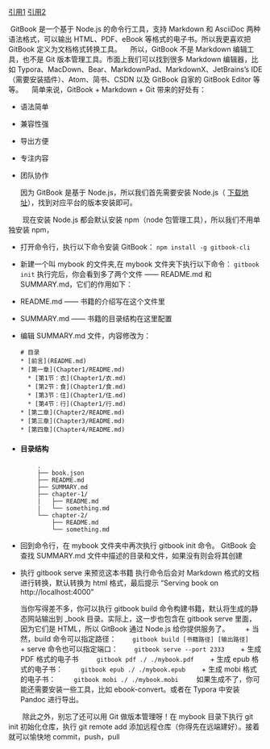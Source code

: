 [引用1](https://blog.csdn.net/lu_embedded/article/details/81100704 )  [引用2](https://www.jianshu.com/p/421cc442f06c)

​     GitBook 是一个基于 Node.js 的命令行工具，支持 Markdown 和 AsciiDoc 两种语法格式，可以输出 HTML、PDF、eBook 等格式的电子书。所以我更喜欢把 GitBook 定义为文档格式转换工具。 
 　所以，GitBook 不是 Markdown 编辑工具，也不是 Git 版本管理工具。市面上我们可以找到很多 Markdown 编辑器，比如 Typora、MacDown、Bear、MarkdownPad、MarkdownX、JetBrains’s IDE（需要安装插件）、Atom、简书、CSDN 以及 GitBook 自家的 GitBook Editor 等等。 
　简单来说，GitBook + Markdown + Git 带来的好处有：
* 语法简单

* 兼容性强

* 导出方便

* 专注内容

* 团队协作
  
   因为 GitBook 是基于 Node.js，所以我们首先需要安装 Node.js（ [下载地址](https://nodejs.org/en/download/)），找到对应平台的版本安装即可。

　　现在安装 Node.js 都会默认安装 npm（node 包管理工具），所以我们不用单独安装 npm，

* 打开命令行，执行以下命令安装 GitBook：
 `npm install -g gitbook-cli`

*  新建一个叫 mybook 的文件夹,在 mybook 文件夹下执行以下命令：
 `gitbook init`
执行完后，你会看到多了两个文件 —— README.md 和 SUMMARY.md，它们的作用如下：

 * README.md —— 书籍的介绍写在这个文件里

 * SUMMARY.md —— 书籍的目录结构在这里配置

* 编辑 SUMMARY.md 文件，内容修改为：
	
    ```
    # 目录
    * [前言](README.md)
    * [第一章](Chapter1/README.md)
      * [第1节：衣](Chapter1/衣.md)
      * [第2节：食](Chapter1/食.md)
      * [第3节：住](Chapter1/住.md)
      * [第4节：行](Chapter1/行.md)
    * [第二章](Chapter2/README.md)
    * [第三章](Chapter3/README.md)
    * [第四章](Chapter4/README.md)
    ```
* #### 目录结构

```
        .
        ├── book.json
        ├── README.md
        ├── SUMMARY.md
        ├── chapter-1/
        |   ├── README.md
        |   └── something.md
        └── chapter-2/
            ├── README.md
            └── something.md
```

* 回到命令行，在 mybook 文件夹中再次执行 gitbook init 命令。
   GitBook 会查找 SUMMARY.md 文件中描述的目录和文件，如果没有则会将其创建
   
* 执行 gitbook serve 来预览这本书籍
   执行命令后会对 Markdown 格式的文档进行转换，默认转换为 html 格式，最后提示 “Serving book on http://localhost:4000” 
   
  当你写得差不多，你可以执行 gitbook build 命令构建书籍，默认将生成的静态网站输出到 _book 目录。实际上，这一步也包含在 gitbook serve 里面，因为它们是 HTML，所以 GitBook 通过 Node.js 给你提供服务了。 
　　+ 当然，build 命令可以指定路径：
　　`gitbook build [书籍路径] [输出路径]`
　　+ serve 命令也可以指定端口：
　　`gitbook serve --port 2333`
　　+ 生成 PDF 格式的电子书
　　 `gitbook pdf ./ ./mybook.pdf`
　　+ 生成 epub 格式的电子书：
　　 `gitbook epub ./ ./mybook.epub`
　　+ 生成 mobi 格式的电子书：
　　 `gitbook mobi ./ ./mybook.mobi`
　　 如果生成不了，你可能还需要安装一些工具，比如 ebook-convert。或者在 Typora 中安装 Pandoc 进行导出。

　　除此之外，别忘了还可以用 Git 做版本管理呀！在 mybook 目录下执行 git init 初始化仓库，执行 git remote add 添加远程仓库（你得先在远端建好）。接着就可以愉快地 commit，push，pull

